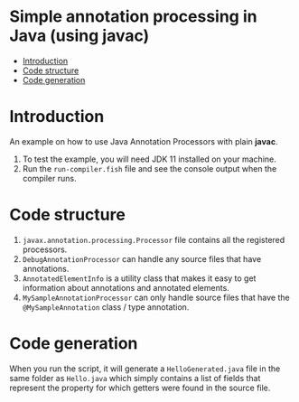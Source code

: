 # Simple annotation processing in Java (using javac)

<!-- START doctoc generated TOC please keep comment here to allow auto update -->
<!-- DON'T EDIT THIS SECTION, INSTEAD RE-RUN doctoc TO UPDATE -->

- [Introduction](#introduction)
- [Code structure](#code-structure)
- [Code generation](#code-generation)

<!-- END doctoc generated TOC please keep comment here to allow auto update -->

# Introduction

An example on how to use Java Annotation Processors with plain **javac**.

1. To test the example, you will need JDK 11 installed on your machine.
2. Run the `run-compiler.fish` file and see the console output when the compiler runs.

# Code structure

1. `javax.annotation.processing.Processor` file contains all the registered processors.
2. `DebugAnnotationProcessor` can handle any source files that have annotations.
3. `AnnotatedElementInfo` is a utility class that makes it easy to get information about annotations and annotated
   elements.
4. `MySampleAnnotationProcessor` can only handle source files that have the `@MySampleAnnotation` class / type
   annotation.

# Code generation

When you run the script, it will generate a `HelloGenerated.java` file in the same folder as `Hello.java` which simply
contains a list of fields that represent the property for which getters were found in the source file.
